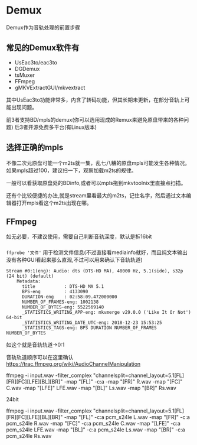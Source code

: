 # Demux
Demux作为音轨处理的前置步骤
## 常见的Demux软件有
* UsEac3to/eac3to
* DGDemux
* tsMuxer
* FFmpeg
* gMKVExtractGUI/mkvextract

其中UsEac3to功能非常多，内含了转码功能，但其长期未更新，在部分音轨上可能出现问题。

前3者支持BD/mpls的demux(你可以选用现成的Remux来避免原盘带来的各种问题)
后3者开源免费多平台(有Linux版本)

## 选择正确的mpls
不像二次元原盘可能一个m2ts就一集，乱七八糟的原盘mpls可能发生各种情况。如果mpls超过100，建议扫一下，观察加载m2ts的规律。

一般可以看获取原盘处的BDinfo,或者可以mpls拖到mkvtoolnix里直接点扫描。

还有个比较便捷的办法,就是stream里看最大的m2ts，记住名字，然后通过文本编辑器打开mpls看这个m2ts出现在哪。

## FFmpeg
如无必要，不建议使用，需要自己判断音轨深度，默认是拆16bit
###
`ffprobe '文件'` 用于检测文件信息(不过直接看mediainfo就好，而且纯文本输出没有各种GUI看起来那么直观,不过可以用来确认下音轨轨道)

```
Stream #0:1(eng): Audio: dts (DTS-HD MA), 48000 Hz, 5.1(side), s32p (24 bit) (default)
    Metadata:
      title           : DTS-HD MA 5.1
      BPS-eng         : 4133090
      DURATION-eng    : 02:58:09.472000000
      NUMBER_OF_FRAMES-eng: 1002138
      NUMBER_OF_BYTES-eng: 5522569140
      _STATISTICS_WRITING_APP-eng: mkvmerge v29.0.0 ('Like It Or Not') 64-bit
      _STATISTICS_WRITING_DATE_UTC-eng: 2018-12-23 15:53:25
      _STATISTICS_TAGS-eng: BPS DURATION NUMBER_OF_FRAMES NUMBER_OF_BYTES
```

如这个就是音轨轨道->0:1

音轨轨道顺序可以在这里确认<https://trac.ffmpeg.org/wiki/AudioChannelManipulation>

ffmpeg -i input.wav -filter_complex "channelsplit=channel_layout=5.1[FL][FR][FC][LFE][BL][BR]" -map "[FL]" -c:a -map "[FR]" R.wav -map "[FC]" C.wav -map "[LFE]" LFE.wav -map "[BL]" Ls.wav -map "[BR]" Rs.wav

24bit

ffmpeg -i input.wav -filter_complex "channelsplit=channel_layout=5.1[FL][FR][FC][LFE][BL][BR]" -map "[FL]" -c:a pcm_s24le L.wav -map "[FR]" -c:a pcm_s24le R.wav -map "[FC]" -c:a pcm_s24le C.wav -map "[LFE]" -c:a pcm_s24le LFE.wav -map "[BL]" -c:a pcm_s24le Ls.wav -map "[BR]" -c:a pcm_s24le Rs.wav


